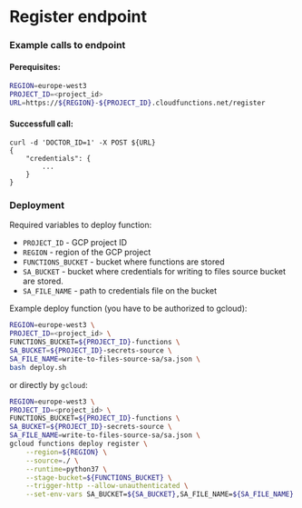 # Register endpoint

### Example calls to endpoint

#### Perequisites:
```bash
REGION=europe-west3
PROJECT_ID=<project_id>
URL=https://${REGION}-${PROJECT_ID}.cloudfunctions.net/register
```

#### Successfull call:
```
curl -d 'DOCTOR_ID=1' -X POST ${URL}
{
    "credentials": {
        ...
    }
}
```

### Deployment

Required variables to deploy function:
* `PROJECT_ID` - GCP project ID
* `REGION` - region of the GCP project
* `FUNCTIONS_BUCKET` - bucket where functions are stored
* `SA_BUCKET` - bucket where credentials for writing to files source bucket are stored.
* `SA_FILE_NAME` - path to credentials file on the bucket

Example deploy function (you have to be authorized to gcloud):
```bash
REGION=europe-west3 \
PROJECT_ID=<project_id> \
FUNCTIONS_BUCKET=${PROJECT_ID}-functions \
SA_BUCKET=${PROJECT_ID}-secrets-source \
SA_FILE_NAME=write-to-files-source-sa/sa.json \
bash deploy.sh
```

or directly by `gcloud`:
```bash
REGION=europe-west3 \
PROJECT_ID=<project_id> \
FUNCTIONS_BUCKET=${PROJECT_ID}-functions \
SA_BUCKET=${PROJECT_ID}-secrets-source \
SA_FILE_NAME=write-to-files-source-sa/sa.json \
gcloud functions deploy register \
    --region=${REGION} \
    --source=./ \
    --runtime=python37 \
    --stage-bucket=${FUNCTIONS_BUCKET} \
    --trigger-http --allow-unauthenticated \
    --set-env-vars SA_BUCKET=${SA_BUCKET},SA_FILE_NAME=${SA_FILE_NAME}
```
